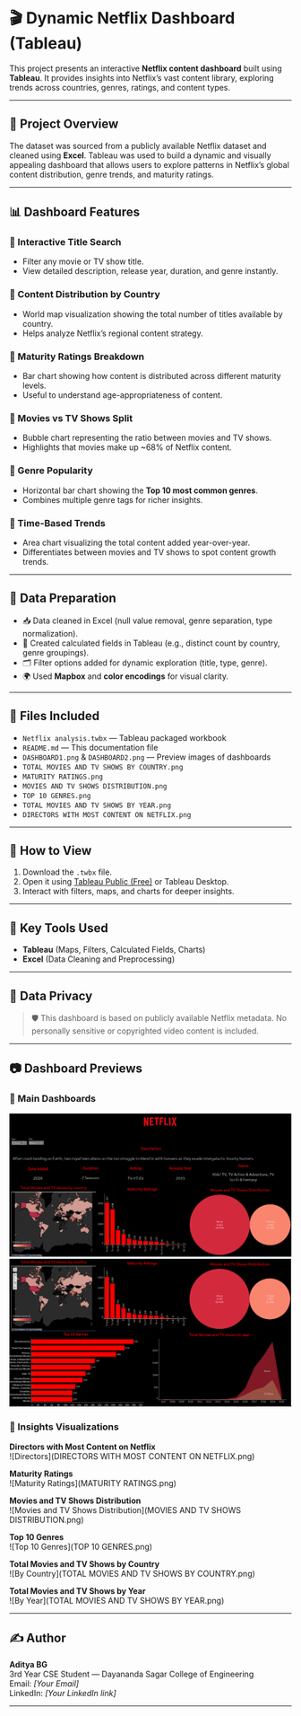 # 🎬 Dynamic Netflix Dashboard (Tableau)

This project presents an interactive **Netflix content dashboard** built using **Tableau**. It provides insights into Netflix’s vast content library, exploring trends across countries, genres, ratings, and content types.

---

## 📂 Project Overview

The dataset was sourced from a publicly available Netflix dataset and cleaned using **Excel**. Tableau was used to build a dynamic and visually appealing dashboard that allows users to explore patterns in Netflix’s global content distribution, genre trends, and maturity ratings.

---

## 📊 Dashboard Features

### 🔹 Interactive Title Search
- Filter any movie or TV show title.
- View detailed description, release year, duration, and genre instantly.

### 🔹 Content Distribution by Country
- World map visualization showing the total number of titles available by country.
- Helps analyze Netflix’s regional content strategy.

### 🔹 Maturity Ratings Breakdown
- Bar chart showing how content is distributed across different maturity levels.
- Useful to understand age-appropriateness of content.

### 🔹 Movies vs TV Shows Split
- Bubble chart representing the ratio between movies and TV shows.
- Highlights that movies make up ~68% of Netflix content.

### 🔹 Genre Popularity
- Horizontal bar chart showing the **Top 10 most common genres**.
- Combines multiple genre tags for richer insights.

### 🔹 Time-Based Trends
- Area chart visualizing the total content added year-over-year.
- Differentiates between movies and TV shows to spot content growth trends.

---

## 🧪 Data Preparation

- 📥 Data cleaned in Excel (null value removal, genre separation, type normalization).
- 🧮 Created calculated fields in Tableau (e.g., distinct count by country, genre groupings).
- 🗂️ Filter options added for dynamic exploration (title, type, genre).
- 🌍 Used **Mapbox** and **color encodings** for visual clarity.

---

## 📁 Files Included

- `Netflix analysis.twbx` — Tableau packaged workbook  
- `README.md` — This documentation file  
- `DASHBOARD1.png` & `DASHBOARD2.png` — Preview images of dashboards  
- `TOTAL MOVIES AND TV SHOWS BY COUNTRY.png`  
- `MATURITY RATINGS.png`  
- `MOVIES AND TV SHOWS DISTRIBUTION.png`  
- `TOP 10 GENRES.png`  
- `TOTAL MOVIES AND TV SHOWS BY YEAR.png`  
- `DIRECTORS WITH MOST CONTENT ON NETFLIX.png`  

---

## 🚀 How to View

1. Download the `.twbx` file.
2. Open it using [Tableau Public (Free)](https://public.tableau.com/s/download) or Tableau Desktop.
3. Interact with filters, maps, and charts for deeper insights.

---

## 📌 Key Tools Used

- **Tableau** (Maps, Filters, Calculated Fields, Charts)
- **Excel** (Data Cleaning and Preprocessing)

---

## 🔐 Data Privacy

> 🛡️ This dashboard is based on publicly available Netflix metadata. No personally sensitive or copyrighted video content is included.

---

## 📷 Dashboard Previews

### 🔸 Main Dashboards
![DASHBOARD1](DASHBOARD1.png)  
![DASHBOARD2](DASHBOARD2.png)  

### 🔸 Insights Visualizations
**Directors with Most Content on Netflix**  
![Directors](DIRECTORS WITH MOST CONTENT ON NETFLIX.png)  

**Maturity Ratings**  
![Maturity Ratings](MATURITY RATINGS.png)  

**Movies and TV Shows Distribution**  
![Movies and TV Shows Distribution](MOVIES AND TV SHOWS DISTRIBUTION.png)  

**Top 10 Genres**  
![Top 10 Genres](TOP 10 GENRES.png)  

**Total Movies and TV Shows by Country**  
![By Country](TOTAL MOVIES AND TV SHOWS BY COUNTRY.png)  

**Total Movies and TV Shows by Year**  
![By Year](TOTAL MOVIES AND TV SHOWS BY YEAR.png)  


---

## ✍️ Author

**Aditya BG**  
3rd Year CSE Student — Dayananda Sagar College of Engineering  
Email: _[Your Email]_  
LinkedIn: _[Your LinkedIn link]_

---
